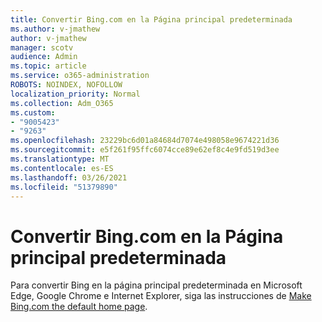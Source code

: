 ```yaml
---
title: Convertir Bing.com en la Página principal predeterminada
ms.author: v-jmathew
author: v-jmathew
manager: scotv
audience: Admin
ms.topic: article
ms.service: o365-administration
ROBOTS: NOINDEX, NOFOLLOW
localization_priority: Normal
ms.collection: Adm_O365
ms.custom:
- "9005423"
- "9263"
ms.openlocfilehash: 23229bc6d01a84684d7074e498058e9674221d36
ms.sourcegitcommit: e5f261f95ffc6074cce89e62ef8c4e9fd519d3ee
ms.translationtype: MT
ms.contentlocale: es-ES
ms.lasthandoff: 03/26/2021
ms.locfileid: "51379890"
---
```

# <a name="make-bingcom-the-default-home-page"></a>Convertir Bing.com en la Página principal predeterminada

Para convertir Bing en la página principal predeterminada en Microsoft Edge, Google Chrome e Internet Explorer, siga las instrucciones de [Make Bing.com the default home page](https://go.microsoft.com/fwlink/?linkid=2149816).
